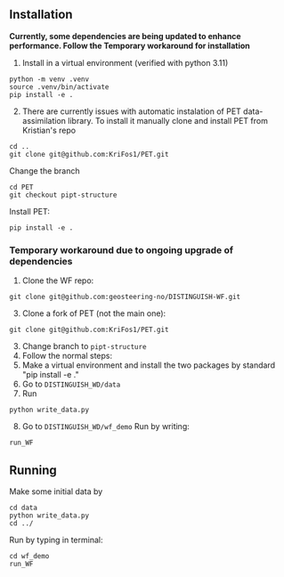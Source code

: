 ## Installation

**Currently, some dependencies are being updated to enhance performance. Follow the Temporary workaround for installation**
1. Install in a virtual environment (verified with python 3.11)
```
python -m venv .venv
source .venv/bin/activate
pip install -e .
```
 
2. There are currently issues with automatic instalation of PET data-assimilation library. To install it manually clone and install PET from Kristian's repo
```
cd ..
git clone git@github.com:KriFos1/PET.git
```

Change the branch
```
cd PET
git checkout pipt-structure
```

Install PET:
```
pip install -e .
```

### Temporary workaround due to ongoing upgrade of dependencies

1. Clone the WF repo:
```
git clone git@github.com:geosteering-no/DISTINGUISH-WF.git
```
3. Clone a fork of PET (not the main one): 
```
git clone git@github.com:KriFos1/PET.git
```
3. Change branch to `pipt-structure`
4. Follow the normal steps:
5. Make a virtual environment and install the two packages by standard "pip install -e ."
6. Go to `DISTINGUISH_WD/data`
7. Run
```
python write_data.py
```
8. Go to `DISTINGUISH_WD/wf_demo`
Run by writing:
```
run_WF
```

## Running
Make some initial data by

```
cd data
python write_data.py
cd ../
```

Run by typing in terminal:

```
cd wf_demo
run_WF
```
